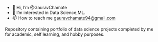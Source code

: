- 👋 Hi, I’m @GauravChamate
- 👀 I’m interested in Data Science,ML.
- 📫 How to reach me gauravchamate94@gmail.com

<!---
Chamategaurav/Chamategaurav is a ✨ special ✨ repository because its `README.md` (this file) appears on your GitHub profile.
You can click the Preview link to take a look at your changes.
--->
Repository containing portfolio of data science projects completed by me for academic, self learning, and hobby purposes. 

